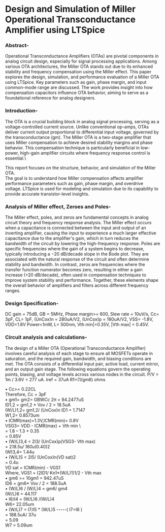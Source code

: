 # Design and Simulation of Miller Operational Transconductance Amplifier using LTSpice
### Abstract-
Operational Transconductance Amplifiers (OTAs) are pivotal components in analog circuit design, especially for signal processing applications. Among various OTA architectures, the Miller OTA stands out due to its enhanced stability and frequency compensation using the Miller effect. This paper explores the design, simulation, and performance evaluation of a Miller OTA using LTSpice. Key parameters such as gain, phase margin, and input common-mode range are discussed. The work provides insight into how compensation capacitors influence OTA behavior, aiming to serve as a foundational reference for analog designers.
### Introduction-
The OTA is a crucial building block in analog signal processing, serving as a voltage-controlled current source. Unlike conventional op-amps, OTAs deliver current output proportional to differential input voltage, governed by the transconductance (gm). The Miller OTA is a two-stage amplifier that uses Miller compensation to achieve desired stability margins and phase behavior. This compensation technique is particularly beneficial in low-power, high-gain amplifier circuits where frequency response control is essential.\

This report focuses on the structure, behavior, and simulation of the Miller OTA. \
The goal is to understand how Miller compensation affects amplifier performance parameters such as gain, phase margin, and overdrive voltage. LTSpice is used for modeling and simulation due to its capability to provide accurate transistor-level insights.

### Analysis of Miller effect, Zeroes and Poles-
The Miller effect, poles, and zeros are fundamental concepts in analog circuit theory and frequency response analysis. The Miller effect occurs when a capacitance is connected between the input and output of an inverting amplifier, causing the input to experience a much larger effective capacitance due to the amplifier's gain, which in turn reduces the bandwidth of the circuit by lowering the high-frequency response. Poles are specific frequencies where the gain of a system begins to decrease, typically introducing a −20 dB/decade slope in the Bode plot. They are associated with the natural response of the circuit and often determine stability and bandwidth. In contrast, zeros are frequencies where the transfer function numerator becomes zero, resulting in either a gain increase (+20 dB/decade), often used in compensation techniques to improve system stability and performance. Together, these elements shape the overall behavior of amplifiers and filters across different frequency ranges.
### Design Specification-
DC gain = 75dB, GB = 5MHz, Phase margin>= 600, Slew rate = 10uV/s, Cc= 3pF, CL= 1pF, (UnCox)n = 280uA/V2, 
(UnCox)p = 160uA/V2, VSS= -1.8V, VDD=1.8V Power<1mW, L= 500nm, 
Vth min|=0.35V, |Vth max| = 0.45V.
### Circuit analysis and calculations-
The design of a Miller OTA (Operational Transconductance Amplifier) involves careful analysis of each stage to ensure all MOSFETs operate in saturation, and the required gain, bandwidth, and biasing conditions are met. The OTA consists of a differential input pair, active load, current mirror, and an output gain stage. The following equations govern the operating points, biasing, and voltage levels across various nodes in the circuit.
P/V = 1m / 3.6V = 277 uA.
Iref = 37uA
R1=(1/gm6) ohms

•	Cc>= 0.22CL\
Therefore, Cc = 3pF\
•	gm1= gm2= GBW*Cc* 2π = 94.2477uS\
ID1,2 = gm1,2 * Vov / 2 = 18.5uA\
(W/L)1,2= gm1,2/ (UnCox)n ID1 = 1.7147\
            W1,2= 0.8573um\
•	ICMR(max)=1.3V,ICMR(min)= 0.8V\
VSG3= VDD - ICMR(max) + Vth min    \        
       =  1.8 – 1.3 + 0.35\
       =   0.85V\
•	(W/L)3,4 = 2I3/ (UnCox)p(VSG3- Vth max)\
              =  2*18.5u/ 160u*(0.40)2\
    (W)3,4=  1.44u\
•	(W/L)5 = 2I5/ (UnCox)n(VD sat)2\
              =  0.4u\
          VD sat = ICMR(min) - VGS1\
 Where, VGS1 = (2ID1/ Kn1*(W/L)1)1/2 - Vth max \
•	gm6 >= 10gm1 = 942.47uS\
ID6 = gm6* Vov / 2 = 188.5uA\
•	(W/L)6 / (W/L)4 = gm6/ gm4\
(W/L)6 = 44.117\
•	I6/I4 = (W/L)6 /(W/L)4  \
W6= 22.05um\
•	(W/L)7 = I7/I5 * (W/L)5    -----( I7=I6 )\
                       =  188.5uA/ 37u\
                       =  5.09\
                 W7 = 5.09um
